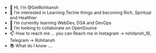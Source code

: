 - 👋 Hi, I’m @GetRohitansh
- 👀 I’m interested in Learning Techie things and becoming Rich, Spiritual and Healthier    
- 🌱 I’m currently learning WebDev, DSA and DevOps
- 💞️ I’m looking to collaborate on OpenSource
- 📫 How to reach me ... you can Reach me in Instagram -> rohitansh_16, Telegram -> Rohitansh                                              
- 📚 What do I know ....                                            
<!---
GetRohitansh/GetRohitansh is a ✨ special ✨ repository because its `README.md` (this file) appears on your GitHub profile.
You can click the Preview link to take a look at your changes.
--->
